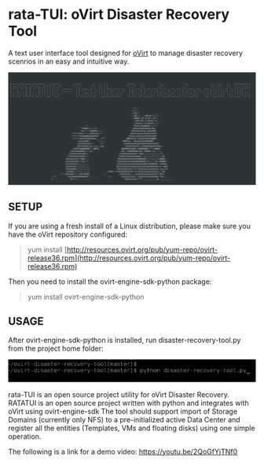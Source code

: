 # rata-TUI: oVirt Disaster Recovery Tool
A text user interface tool designed for [oVirt](https://www.ovirt.org/) to manage disaster recovery scenrios in an easy and intuitive way.

![rata-TUI home scrreen logo](/sources/rata-TUI_home_screen.png)

## SETUP
If you are using a fresh install of a Linux distribution, please make sure you have the
oVirt repository configured:

> yum install [http://resources.ovirt.org/pub/yum-repo/ovirt-release36.rpm](http://resources.ovirt.org/pub/yum-repo/ovirt-release36.rpm)

Then you need to install the ovirt-engine-sdk-python package:

> yum install ovirt-engine-sdk-python

## USAGE

After ovirt-engine-sdk-python is installed, run disaster-recovery-tool.py from the project home folder:

![run python script](/sources/run_python.png)

rata-TUI is an open source project utility for oVirt Disaster Recovery.
RATATUI is an open source project written with python and integrates with oVirt using ovirt-engine-sdk
The tool should support import of Storage Domains (currently only NFS) to a pre-initialized active Data Center and register all the entities (Templates, VMs and floating disks) using one simple operation.

The following is a link for a demo video:
https://youtu.be/2QoGfYjTNf0
